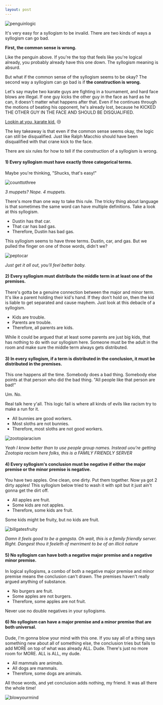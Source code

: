 ```yaml
---
layout: post
---
```

![penguinlogic](/assets/img/PenguinLogic.jpg)


It's very easy for a syllogism to be invalid. There are two kinds of ways a syllogism can go bad.

**First, the common sense is wrong.**

Like the penguin above. If you're the top that feels like you're logical already, you probably already have this one down. The syllogism meaning is absurd.

But what if the common sense of the syllogism seems to be okay? The second way a syllogism can go bad is if **the construction is wrong.**

Let's say maybe two karate guys are fighting in a tournament, and hard face blows are illegal. If one guy kicks the other guy in the face as hard as he can, it doesn't matter what happens after that. Even if he continues through the motions of beating his opponent, he's already lost, because he KICKED THE OTHER GUY IN THE FACE AND SHOULD BE DISQUALIFIED.

[Lookin at you, karate kid.](https://www.overthinkingit.com/2008/12/08/disqualify-daniel-larusso/) 😒

The key takeaway is that even if the common sense seems okay, the logic can still be disqualified. Just like Ralph Macchio should have been disqualified with that crane kick to the face.

There are six rules for how to tell if the construction of a syllogism is wrong.

#### **1) Every syllogism must have exactly three categorical terms.**

Maybe you're thinking, "Shucks, that's easy!"

![counttothree](/assets/img/counttothree.gif)

*3 muppets? Nope. 4 muppets.*

There's more than one way to take this rule. The tricky thing about language is that sometimes the same word can have multiple definitions. Take a look at this syllogism.

>
- Dustin has that car.
- That car has bad gas.
- Therefore, Dustin has bad gas.

This syllogism seems to have three terms. Dustin, car, and gas. But we pulled the finger on one of those words, didn't we?

![peptocar](/assets/img/peptocar.jpg)

*Just get it all out, you'll feel better baby.*

#### **2) Every syllogism must distribute the middle term in at least one of the premises.**

There's gotta be a genuine connection between the major and minor term. It's like a parent holding their kid's hand. If they don't hold on, then the kid is liable to get separated and cause mayhem. Just look at this debacle of a syllogism.

>
- Kids are trouble.
- Parents are trouble.
- Therefore, all parents are kids.

While it could be argued that at least some parents are just big kids, that has nothing to do with our syllogism here. Someone must be the adult in the room and make sure the middle term always gets distributed.

#### **3) In every syllogism, if a term is distributed in the conclusion, it must be distributed in the premises.**

This one happens all the time. Somebody does a bad thing. Somebody else points at that person who did the bad thing. "All people like that person are bad!"

Um. No.

Real talk here y'all. This logic fail is where all kinds of evils like racism try to make a run for it.

>
- All bunnies are good workers.
- Most sloths are not bunnies.
- Therefore, most sloths are not good workers.

![zootopiaracism](/assets/img/zootopiaracism.png)

*Yeah I know better than to use people group names. Instead uou're getting Zootopia racism here folks, this is a FAMILY FRIENDLY SERVER*

#### **4) Every syllogism's conclusion must be negative if either the major premise or the minor premise is negative.**

You have two apples. One clean, one dirty. Put them together. Now ya got 2 dirty apples! This syllogism below tried to wash it with spit but it just ain't gonna get the dirt off.

>
- All apples are fruit.
- Some kids are not apples.
- Therefore, some kids are fruit.

Some kids might be fruity, but no kids are fruit.

![billgatesfruity](/assets/img/billgatesfruity.jpg)

*Damn it feels good to be a gangsta. Oh wait, this is a family friendly server. Right. Dangest thou it feeleth of merriment to be of an illicit nature*

#### **5) No syllogism can have both a negative major premise and a negative minor premise.**

In logical syllogisms, a combo of both a negative major premise and minor premise means the conclusion can't drawn. The premises haven't really argued anything of substance.

>
- No burgers are fruit.
- Some apples are not burgers.
- Therefore, some apples are not fruit.

Never use no double negatives in your syllogisms.

#### **6) No syllogism can have a major premise and a minor premise that are both universal.**

Dude, I'm gonna blow your mind with this one. If you say all of a thing says something new about all of something else, the conclusion tries but fails to add MORE on top of what was already ALL. Dude. There's just no more room for MORE. ALL is ALL, my dude.

>
- All mammals are animals.
- All dogs are mammals.
- Therefore, some dogs are animals.

All those words, and yet conclusion adds nothing, my friend. It was all there the whole time!

![blowyourmind](/assets/img/blowyourmind.gif)
